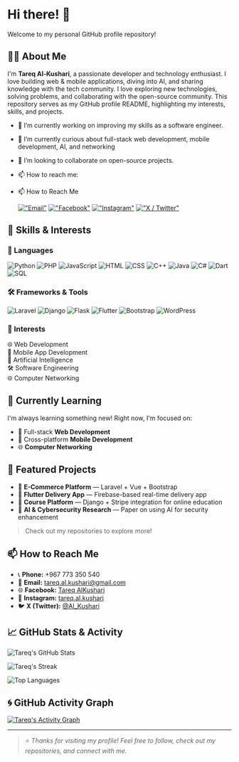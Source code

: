 # Hi there! 👋

Welcome to my personal GitHub profile repository!

## 👨‍💻 About Me

I'm **Tareq Al-Kushari**, a passionate developer and technology enthusiast. I love building web & mobile applications, diving into AI, and sharing knowledge with the tech community. I love exploring new technologies, solving problems, and collaborating with the open-source community. This repository serves as my GitHub profile README, highlighting my interests, skills, and projects.

- 🔭 I’m currently working on improving my skills as a software engineer.
- 🌱 I’m currently curious about full-stack web development, mobile development, AI, and networking
- 👯 I’m looking to collaborate on open-source projects.
- 📫 How to reach me:

- 📫 How to Reach Me

	[!["Email"](https://img.shields.io/badge/Email-tareq.al.kushari%40gmail.com-red?style=flat&logo=gmail)](mailto:tareq.al.kushari@gmail.com)
[!["Facebook"](https://img.shields.io/badge/Facebook-1877F2?style=flat&logo=facebook&logoColor=white)](https://www.facebook.com/profile.php?id=61562736475116)
[!["Instagram"](https://img.shields.io/badge/Instagram-E4405F?style=flat&logo=instagram&logoColor=white)](https://www.instagram.com/tareq.al.kushari?igsh=MTBhZjRuYnFoMWw1YQ==)
[!["X / Twitter"](https://img.shields.io/badge/Twitter-1DA1F2?style=flat&logo=twitter&logoColor=white)](https://x.com/Al_Kushari?t=gU61bcmlDbtf3KV4kqGULA&s=09)


## 🚀 Skills & Interests

### 🧠 Languages

![Python](https://img.shields.io/badge/Python-3776AB?style=flat-square&logo=python&logoColor=white)
![PHP](https://img.shields.io/badge/PHP-777BB4?style=flat-square&logo=php&logoColor=white)
![JavaScript](https://img.shields.io/badge/JavaScript-F7DF1E?style=flat-square&logo=javascript&logoColor=black)
![HTML](https://img.shields.io/badge/HTML5-E34F26?style=flat-square&logo=html5&logoColor=white)
![CSS](https://img.shields.io/badge/CSS3-1572B6?style=flat-square&logo=css3&logoColor=white)
![C++](https://img.shields.io/badge/C++-00599C?style=flat-square&logo=c%2B%2B&logoColor=white)
![Java](https://img.shields.io/badge/Java-007396?style=flat-square&logo=java&logoColor=white)
![C#](https://img.shields.io/badge/C%23-239120?style=flat-square&logo=c-sharp&logoColor=white)
![Dart](https://img.shields.io/badge/Dart-0175C2?style=flat-square&logo=dart&logoColor=white)
![SQL](https://img.shields.io/badge/SQL-003B57?style=flat-square&logo=mysql&logoColor=white)

### 🛠 Frameworks & Tools

![Laravel](https://img.shields.io/badge/Laravel-F55247?style=flat-square&logo=laravel&logoColor=white)
![Django](https://img.shields.io/badge/Django-092E20?style=flat-square&logo=django&logoColor=white)
![Flask](https://img.shields.io/badge/Flask-000000?style=flat-square&logo=flask&logoColor=white)
![Flutter](https://img.shields.io/badge/Flutter-02569B?style=flat-square&logo=flutter&logoColor=white)
![Bootstrap](https://img.shields.io/badge/Bootstrap-7952B3?style=flat-square&logo=bootstrap&logoColor=white)
![WordPress](https://img.shields.io/badge/WordPress-21759B?style=flat-square&logo=wordpress&logoColor=white)

### 🎯 Interests

🌐 Web Development  
📱 Mobile App Development  
🧠 Artificial Intelligence  
🛠 Software Engineering  
🌐 Computer Networking

## 🌱 Currently Learning

I'm always learning something new! Right now, I'm focused on:
- 🔧 Full-stack **Web Development**
- 📲 Cross-platform **Mobile Development**
- 🌐 **Computer Networking**

## 🧪 Featured Projects

- 🔹 **E-Commerce Platform** — Laravel + Vue + Bootstrap  
- 🔹 **Flutter Delivery App** — Firebase-based real-time delivery app  
- 🔹 **Course Platform** — Django + Stripe integration for online education  
- 🔹 **AI & Cybersecurity Research** — Paper on using AI for security enhancement

> Check out my repositories to explore more!

## 📫 How to Reach Me

- 📞 **Phone:** +967 773 350 540  
- 📧 **Email:** [tareq.al.kushari@gmail.com](mailto:tareq.al.kushari@gmail.com)  
- 🌐 **Facebook:** [Tareq AlKushari](https://www.facebook.com/profile.php?id=61562736475116&mibextid=ZbWKwL)
- 📸 **Instagram:** [tareq.al.kushari](https://www.instagram.com/tareq.al.kushari?igsh=MTBhZjRuYnFoMWw1YQ==)
- 🐦 **X (Twitter):** [@Al_Kushari](https://x.com/Al_Kushari?t=gU61bcmlDbtf3KV4kqGULA&s=09)

## 📈 GitHub Stats & Activity

![Tareq's GitHub Stats](https://github-readme-stats.vercel.app/api?username=TareqAlKushari&show_icons=true&theme=radical&hide_title=true)

![Tareq's Streak](https://github-readme-streak-stats.herokuapp.com?user=TareqAlKushari&theme=radical&date_format=M%20j%5B%2C%20Y%5D)

![Top Languages](https://github-readme-stats.vercel.app/api/top-langs/?username=TareqAlKushari&layout=compact&theme=radical)

## 🌀 GitHub Activity Graph

[![Tareq's Activity Graph](https://github-readme-activity-graph.vercel.app/graph?username=TareqAlKushari&theme=react-dark)](https://github.com/TareqAlKushari)

---

> ⭐️ *Thanks for visiting my profile! Feel free to follow, check out my repositories, and connect with me.*
